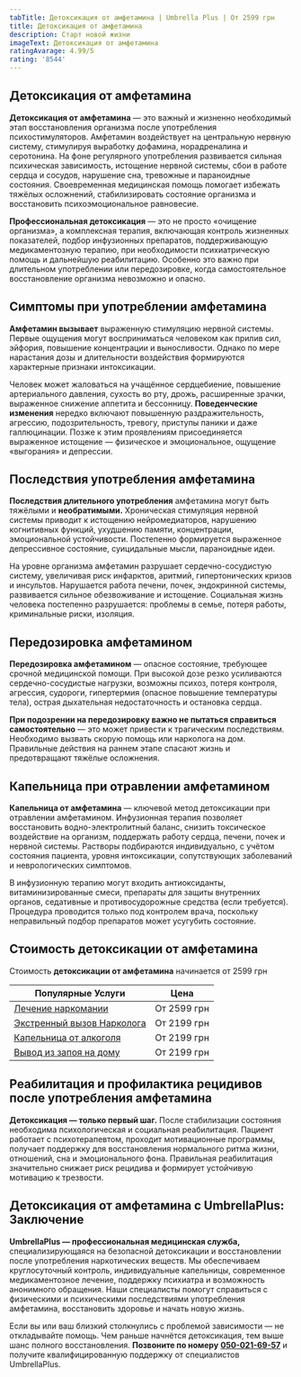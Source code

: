 ```yaml
---
tabTitle: Детоксикация от амфетамина | Umbrella Plus | От 2599 грн
title: Детоксикация от амфетамина
description: Старт новой жизни
imageText: Детоксикация от амфетамина
ratingAvarage: 4.99/5
rating: '8544'
---
```


## Детоксикация от амфетамина

**Детоксикация от амфетамина** — это важный и жизненно необходимый этап восстановления организма после употребления психостимуляторов. Амфетамин воздействует на центральную нервную систему, стимулируя выработку дофамина, норадреналина и серотонина. На фоне регулярного употребления развивается сильная психическая зависимость, истощение нервной системы, сбои в работе сердца и сосудов, нарушение сна, тревожные и параноидные состояния. Своевременная медицинская помощь помогает избежать тяжёлых осложнений, стабилизировать состояние организма и восстановить психоэмоциональное равновесие.

**Профессиональная детоксикация** — это не просто «очищение организма», а комплексная терапия, включающая контроль жизненных показателей, подбор инфузионных препаратов, поддерживающую медикаментозную терапию, при необходимости психиатрическую помощь и дальнейшую реабилитацию. Особенно это важно при длительном употреблении или передозировке, когда самостоятельное восстановление организма невозможно и опасно.

## Симптомы при употреблении амфетамина

**Амфетамин вызывает** выраженную стимуляцию нервной системы. Первые ощущения могут восприниматься человеком как прилив сил, эйфория, повышение концентрации и выносливости. Однако по мере нарастания дозы и длительности воздействия формируются характерные признаки интоксикации.

Человек может жаловаться на учащённое сердцебиение, повышение артериального давления, сухость во рту, дрожь, расширенные зрачки, выраженное снижение аппетита и бессонницу. **Поведенческие изменения** нередко включают повышенную раздражительность, агрессию, подозрительность, тревогу, приступы паники и даже галлюцинации. Позже к этим проявлениям присоединяется выраженное истощение — физическое и эмоциональное, ощущение «выгорания» и депрессии.

## Последствия употребления амфетамина

**Последствия длительного употребления** амфетамина могут быть тяжёлыми и **необратимыми.** Хроническая стимуляция нервной системы приводит к истощению нейромедиаторов, нарушению когнитивных функций, ухудшению памяти, концентрации, эмоциональной устойчивости. Постепенно формируется выраженное депрессивное состояние, суицидальные мысли, параноидные идеи.

На уровне организма амфетамин разрушает сердечно-сосудистую систему, увеличивая риск инфарктов, аритмий, гипертонических кризов и инсультов. Нарушается работа печени, почек, эндокринной системы, развивается сильное обезвоживание и истощение. Социальная жизнь человека постепенно разрушается: проблемы в семье, потеря работы, криминальные риски, изоляция.

## Передозировка амфетамином

**Передозировка амфетамином** — опасное состояние, требующее срочной медицинской помощи. При высокой дозе резко усиливаются сердечно-сосудистые нагрузки, возможны психоз, потеря контроля, агрессия, судороги, гипертермия (опасное повышение температуры тела), острая дыхательная недостаточность и остановка сердца.

**При подозрении на передозировку важно не пытаться справиться самостоятельно** — это может привести к трагическим последствиям. Необходимо вызвать скорую помощь или нарколога на дом. Правильные действия на раннем этапе спасают жизнь и предотвращают тяжёлые осложнения.

## Капельница при отравлении амфетамином

**Капельница от амфетамина** — ключевой метод детоксикации при отравлении амфетамином. Инфузионная терапия позволяет восстановить водно-электролитный баланс, снизить токсическое воздействие на организм, поддержать работу сердца, печени, почек и нервной системы. Растворы подбираются индивидуально, с учётом состояния пациента, уровня интоксикации, сопутствующих заболеваний и неврологических симптомов.

В инфузионную терапию могут входить антиоксиданты, витаминизированные смеси, препараты для защиты внутренних органов, седативные и противосудорожные средства (если требуется). Процедура проводится только под контролем врача, поскольку неправильный подбор препаратов может усугубить состояние.

## Стоимость детоксикации от амфетамина

Стоимость **детоксикации от амфетамина** начинается от 2599 грн

| Популярные Услуги                                                                                     | Цена        |
| ----------------------------------------------------------------------------------------------------- | ----------- |
| [Лечение наркомании](https://umbrella-plus.com.ua/services-nark/lechenie-narkomanii/)                 | От 2599 грн |
| [Экстренный вызов Нарколога](https://umbrella-plus.com.ua/services/narkolog/)                         | От 2199 грн |
| [Капельница от алкоголя](https://umbrella-plus.com.ua/services/kapelnica-ot-alkogolia-umbrellaplus/)  | От 2199 грн |
| [Вывод из запоя на дому](https://umbrella-plus.com.ua/services/vivod-iz-zapoia-na-domy-umbrellaplus/) | От 2199 грн |

## Реабилитация и профилактика рецидивов после употребления амфетамина

**Детоксикация — только первый шаг.** После стабилизации состояния необходима психологическая и социальная реабилитация. Пациент работает с психотерапевтом, проходит мотивационные программы, получает поддержку для восстановления нормального ритма жизни, отношений, сна и эмоционального фона. Правильная реабилитация значительно снижает риск рецидива и формирует устойчивую мотивацию к трезвости.

## Детоксикация от амфетамина с UmbrellaPlus: Заключение

**UmbrellaPlus — профессиональная медицинская служба,** специализирующаяся на безопасной детоксикации и восстановлении после употребления наркотических веществ. Мы обеспечиваем круглосуточный контроль, индивидуальные капельницы, современное медикаментозное лечение, поддержку психиатра и возможность анонимного обращения. Наши специалисты помогут справиться с физическими и психическими последствиями употребления амфетамина, восстановить здоровье и начать новую жизнь.

Если вы или ваш близкий столкнулись с проблемой зависимости — не откладывайте помощь. Чем раньше начнётся детоксикация, тем выше шанс полного восстановления. **Позвоните по номеру** **[050-021-69-57](tel:0500216957)** и получите квалифицированную поддержку от специалистов UmbrellaPlus.
